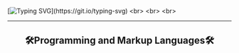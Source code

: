 [![Typing SVG](https://readme-typing-svg.demolab.com?font=arial&weight=900&size=23&pause=1000&color=00F70E&random=false&width=435&separator=%3C&lines=Console.WriteLine(%22Hi!+I'm+Jose+%F0%9F%91%8B%F0%9F%8F%BC%F0%9F%98%81%22);)](https://git.io/typing-svg)
<br>
<br>
<br>
<hr>
<h2 align="center">🛠️Programming and Markup Languages🛠️</h2>
